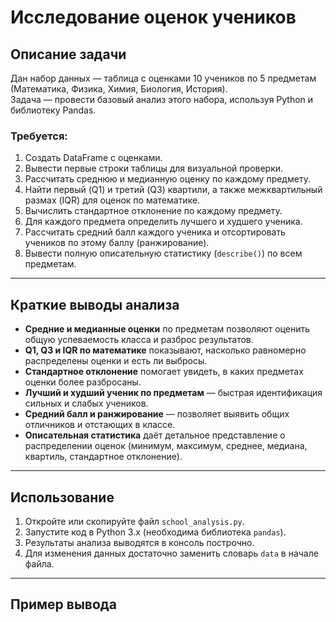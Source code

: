 # Исследование оценок учеников

## Описание задачи

Дан набор данных — таблица с оценками 10 учеников по 5 предметам (Математика, Физика, Химия, Биология, История).  
Задача — провести базовый анализ этого набора, используя Python и библиотеку Pandas.

### Требуется:

1. Создать DataFrame с оценками.
2. Вывести первые строки таблицы для визуальной проверки.
3. Рассчитать среднюю и медианную оценку по каждому предмету.
4. Найти первый (Q1) и третий (Q3) квартили, а также межквартильный размах (IQR) для оценок по математике.
5. Вычислить стандартное отклонение по каждому предмету.
6. Для каждого предмета определить лучшего и худшего ученика.
7. Рассчитать средний балл каждого ученика и отсортировать учеников по этому баллу (ранжирование).
8. Вывести полную описательную статистику (`describe()`) по всем предметам.

---

## Краткие выводы анализа

- **Средние и медианные оценки** по предметам позволяют оценить общую успеваемость класса и разброс результатов.
- **Q1, Q3 и IQR по математике** показывают, насколько равномерно распределены оценки и есть ли выбросы.
- **Стандартное отклонение** помогает увидеть, в каких предметах оценки более разбросаны.
- **Лучший и худший ученик по предметам** — быстрая идентификация сильных и слабых учеников.
- **Средний балл и ранжирование** — позволяет выявить общих отличников и отстающих в классе.
- **Описательная статистика** даёт детальное представление о распределении оценок (минимум, максимум, среднее, медиана, квартиль, стандартное отклонение).

---

## Использование

1. Откройте или скопируйте файл `school_analysis.py`.
2. Запустите код в Python 3.x (необходима библиотека `pandas`).
3. Результаты анализа выводятся в консоль построчно.
4. Для изменения данных достаточно заменить словарь `data` в начале файла.

---

## Пример вывода

